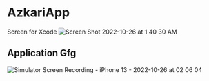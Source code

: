 # AzkariApp
Screen for Xcode ![Screen Shot 2022-10-26 at 1 40 30 AM](https://user-images.githubusercontent.com/61358381/197902901-783d78dc-62ee-4fc6-9215-f7e09f0fdb35.png)
## Application Gfg

![Simulator Screen Recording - iPhone 13 - 2022-10-26 at 02 06 04](https://user-images.githubusercontent.com/61358381/198022186-bf4aff4f-a0c1-4c62-baca-b63113b3cff6.gif)
